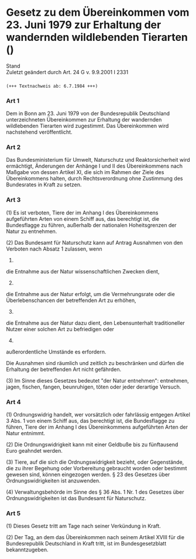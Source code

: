 Gesetz zu dem Übereinkommen vom 23. Juni 1979 zur Erhaltung der wandernden wildlebenden Tierarten ()
====================================================================================================

Stand  
Zuletzt geändert durch Art. 24 G v. 9.9.2001 I 2331

### 

```
(+++ Textnachweis ab: 6.7.1984 +++)
```

### Art 1

Dem in Bonn am 23. Juni 1979 von der Bundesrepublik Deutschland unterzeichneten Übereinkommen zur Erhaltung der wandernden wildlebenden Tierarten wird zugestimmt. Das Übereinkommen wird nachstehend veröffentlicht.

### Art 2

Das Bundesministerium für Umwelt, Naturschutz und Reaktorsicherheit wird ermächtigt, Änderungen der Anhänge I und II des Übereinkommens nach Maßgabe von dessen Artikel XI, die sich im Rahmen der Ziele des Übereinkommens halten, durch Rechtsverordnung ohne Zustimmung des Bundesrates in Kraft zu setzen.

### Art 3

(1) Es ist verboten, Tiere der im Anhang I des Übereinkommens aufgeführten Arten von einem Schiff aus, das berechtigt ist, die Bundesflagge zu führen, außerhalb der nationalen Hoheitsgrenzen der Natur zu entnehmen.

(2) Das Bundesamt für Naturschutz kann auf Antrag Ausnahmen von den Verboten nach Absatz 1 zulassen, wenn

1.  
die Entnahme aus der Natur wissenschaftlichen Zwecken dient,

2.  
die Entnahme aus der Natur erfolgt, um die Vermehrungsrate oder die Überlebenschancen der betreffenden Art zu erhöhen,

3.  
die Entnahme aus der Natur dazu dient, den Lebensunterhalt traditioneller Nutzer einer solchen Art zu befriedigen oder

4.  
außerordentliche Umstände es erfordern.

Die Ausnahmen sind räumlich und zeitlich zu beschränken und dürfen die Erhaltung der betreffenden Art nicht gefährden.

(3) Im Sinne dieses Gesetzes bedeutet "der Natur entnehmen": entnehmen, jagen, fischen, fangen, beunruhigen, töten oder jeder derartige Versuch.

### Art 4

(1) Ordnungswidrig handelt, wer vorsätzlich oder fahrlässig entgegen Artikel 3 Abs. 1 von einem Schiff aus, das berechtigt ist, die Bundesflagge zu führen, Tiere der im Anhang I des Übereinkommens aufgeführten Arten der Natur entnimmt.

(2) Die Ordnungswidrigkeit kann mit einer Geldbuße bis zu fünftausend Euro geahndet werden.

(3) Tiere, auf die sich die Ordnungswidrigkeit bezieht, oder Gegenstände, die zu ihrer Begehung oder Vorbereitung gebraucht worden oder bestimmt gewesen sind, können eingezogen werden. § 23 des Gesetzes über Ordnungswidrigkeiten ist anzuwenden.

(4) Verwaltungsbehörde im Sinne des § 36 Abs. 1 Nr. 1 des Gesetzes über Ordnungswidrigkeiten ist das Bundesamt für Naturschutz.

### Art 5

(1) Dieses Gesetz tritt am Tage nach seiner Verkündung in Kraft.

(2) Der Tag, an dem das Übereinkommen nach seinem Artikel XVIII für die Bundesrepublik Deutschland in Kraft tritt, ist im Bundesgesetzblatt bekanntzugeben.
